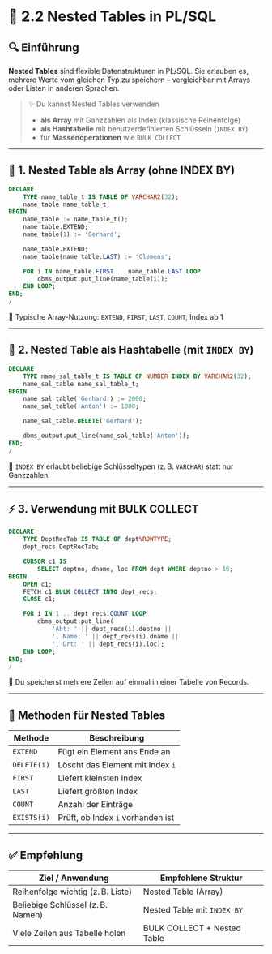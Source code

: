 # 🧩 2.2 Nested Tables in PL/SQL

## 🔍 Einführung

**Nested Tables** sind flexible Datenstrukturen in PL/SQL. Sie erlauben es, mehrere Werte vom gleichen Typ zu speichern – vergleichbar mit Arrays oder Listen in anderen Sprachen.

> ✨ Du kannst Nested Tables verwenden
> - **als Array** mit Ganzzahlen als Index (klassische Reihenfolge)
> - **als Hashtabelle** mit benutzerdefinierten Schlüsseln (`INDEX BY`)
> - für **Massenoperationen** wie `BULK COLLECT`

---

## 📘 1. Nested Table als Array (ohne INDEX BY)
```sql
DECLARE
    TYPE name_table_t IS TABLE OF VARCHAR2(32);
    name_table name_table_t;
BEGIN
    name_table := name_table_t();
    name_table.EXTEND;
    name_table(1) := 'Gerhard';

    name_table.EXTEND;
    name_table(name_table.LAST) := 'Clemens';

    FOR i IN name_table.FIRST .. name_table.LAST LOOP
        dbms_output.put_line(name_table(i));
    END LOOP;
END;
/
```
📌 Typische Array-Nutzung: `EXTEND`, `FIRST`, `LAST`, `COUNT`, Index ab 1

---

## 🔢 2. Nested Table als Hashtabelle (mit `INDEX BY`)
```sql
DECLARE
    TYPE name_sal_table_t IS TABLE OF NUMBER INDEX BY VARCHAR2(32);
    name_sal_table name_sal_table_t;
BEGIN
    name_sal_table('Gerhard') := 2000;
    name_sal_table('Anton') := 1000;

    name_sal_table.DELETE('Gerhard');

    dbms_output.put_line(name_sal_table('Anton'));
END;
/
```
📌 `INDEX BY` erlaubt beliebige Schlüsseltypen (z. B. `VARCHAR`) statt nur Ganzzahlen.

---

## ⚡ 3. Verwendung mit BULK COLLECT
```sql
DECLARE
    TYPE DeptRecTab IS TABLE OF dept%ROWTYPE;
    dept_recs DeptRecTab;

    CURSOR c1 IS
        SELECT deptno, dname, loc FROM dept WHERE deptno > 10;
BEGIN
    OPEN c1;
    FETCH c1 BULK COLLECT INTO dept_recs;
    CLOSE c1;

    FOR i IN 1 .. dept_recs.COUNT LOOP
        dbms_output.put_line(
            'Abt: ' || dept_recs(i).deptno ||
            ', Name: ' || dept_recs(i).dname ||
            ', Ort: ' || dept_recs(i).loc);
    END LOOP;
END;
/
```
📌 Du speicherst mehrere Zeilen auf einmal in einer Tabelle von Records.

---

## 🧾 Methoden für Nested Tables

| Methode        | Beschreibung                                 |
|----------------|----------------------------------------------|
| `EXTEND`       | Fügt ein Element ans Ende an                |
| `DELETE(i)`    | Löscht das Element mit Index `i`            |
| `FIRST`        | Liefert kleinsten Index                      |
| `LAST`         | Liefert größten Index                      |
| `COUNT`        | Anzahl der Einträge                         |
| `EXISTS(i)`    | Prüft, ob Index `i` vorhanden ist           |

---

## ✅ Empfehlung

| Ziel / Anwendung                         | Empfohlene Struktur         |
|------------------------------------------|-----------------------------|
| Reihenfolge wichtig (z. B. Liste)         | Nested Table (Array)        |
| Beliebige Schlüssel (z. B. Namen)         | Nested Table mit `INDEX BY` |
| Viele Zeilen aus Tabelle holen           | BULK COLLECT + Nested Table |
